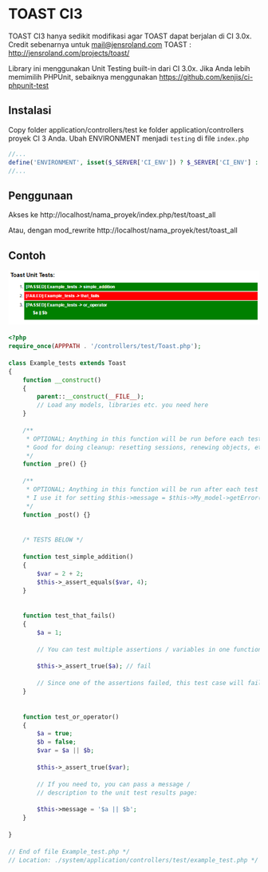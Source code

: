 # TOAST CI3

TOAST CI3 hanya sedikit modifikasi agar TOAST dapat berjalan di CI 3.0x. 
Credit sebenarnya untuk mail@jensroland.com TOAST : http://jensroland.com/projects/toast/

Library ini menggunakan Unit Testing built-in dari CI 3.0x. 
Jika Anda lebih memimilih PHPUnit, sebaiknya menggunakan https://github.com/kenjis/ci-phpunit-test


## Instalasi

Copy folder application/controllers/test ke folder application/controllers proyek CI 3 Anda.
Ubah ENVIRONMENT menjadi `testing` di file `index.php`

```php
//...
define('ENVIRONMENT', isset($_SERVER['CI_ENV']) ? $_SERVER['CI_ENV'] : 'testing');
//...
```


## Penggunaan

Akses ke http://localhost/nama_proyek/index.php/test/toast_all

Atau, dengan mod_rewrite http://localhost/nama_proyek/test/toast_all


## Contoh

![Example Output](/test_example.png "Example Output")


```php
<?php
require_once(APPPATH . '/controllers/test/Toast.php');

class Example_tests extends Toast
{
	function __construct()
	{
		parent::__construct(__FILE__);
		// Load any models, libraries etc. you need here
	}

	/**
	 * OPTIONAL; Anything in this function will be run before each test
	 * Good for doing cleanup: resetting sessions, renewing objects, etc.
	 */
	function _pre() {}

	/**
	 * OPTIONAL; Anything in this function will be run after each test
	 * I use it for setting $this->message = $this->My_model->getError();
	 */
	function _post() {}


	/* TESTS BELOW */

	function test_simple_addition()
	{
		$var = 2 + 2;
		$this->_assert_equals($var, 4);
	}


	function test_that_fails()
	{
		$a = 1;

		// You can test multiple assertions / variables in one function:

		$this->_assert_true($a); // fail

		// Since one of the assertions failed, this test case will fail
	}


	function test_or_operator()
	{
		$a = true;
		$b = false;
		$var = $a || $b;

		$this->_assert_true($var);

		// If you need to, you can pass a message /
		// description to the unit test results page:

		$this->message = '$a || $b';
	}

}

// End of file Example_test.php */
// Location: ./system/application/controllers/test/example_test.php */
```
